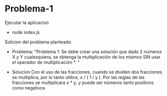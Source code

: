 # Problema-1

Ejecutar la aplicacion
* node index.js

Solicion del problema planteado

* Problema: "Problema 1: Se debe crear una solución que dado 2 números X y Y cualesquiera, se obtenga la multiplicación de los mismos SIN usar el operador de multiplicación *.
"

* Solucion
Con el uso de las fracciones, cuando se dividen dos fracciones se multiplica, por lo tanto utilice, x / ( 1 / y ).
Por las reglas de las fracciones se multiplicara x * y, y puede ser números tanto positivos como negativos